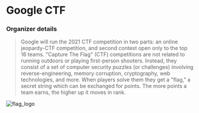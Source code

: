 # Google CTF

### Organizer details
> Google will run the 2021 CTF competition in two parts: an online jeopardy-CTF competition, and second contest open only to the top 16 teams. "Capture The Flag" (CTF) competitions are not related to running outdoors or playing first-person shooters. Instead, they consist of a set of computer security puzzles (or challenges) involving reverse-engineering, memory corruption, cryptography, web technologies, and more. When players solve them they get a "flag," a secret string which can be exchanged for points. The more points a team earns, the higher up it moves in rank. 

![flag_logo](https://github.com/curvtd/write-ups/blob/master/2021/Google-CTF/flag_logo.png)

